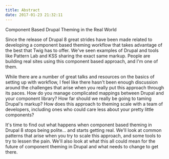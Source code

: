 ```yaml
---
title: Abstract
date: 2017-01-23 21:32:11
---
```


Component Based Drupal Theming in the Real World

Since the release of Drupal 8 great strides have been made related to developing a component based theming workflow that takes advantage of the best that Twig has to offer. We've seen examples of Drupal and tools like Pattern Lab and KSS sharing the exact same markup. People are building real sites using this component based approach, and I'm one of them.

While there are a number of great talks and resources on the basics of setting up with workflow, I feel like there hasn't been enough discussion around the challenges that arise when you really put this approach through its paces. How do you manage complicated mappings between Drupal and your component library?  How far should we really be going to taming Drupal's markup?  How does this approach to theming scale with a team of developers, including ones who could care less about your pretty little components?

It's time to find out what happens when component based theming in Drupal 8 stops being polite... and starts getting real.  We'll look at common patterns that arise when you try to scale this approach, and some tools to try to lessen the pain. We'll also look at what this all could mean for the future of component theming in Drupal and what needs to change to get there.  